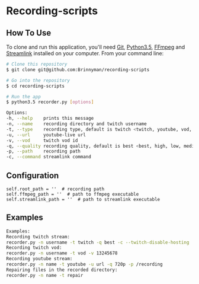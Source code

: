 # Recording-scripts

## How To Use

To clone and run this application, you'll need [Git](https://git-scm.com), [Python3.5](https://www.python.org/downloads/release/python-350/), [FFmpeg](https://www.ffmpeg.org/) and [Streamlink](https://github.com/streamlink/streamlink) installed on your computer. From your command line:

```bash
# Clone this repository
$ git clone git@github.com:Brinnyman/recording-scripts

# Go into the repository
$ cd recording-scripts

# Run the app
$ python3.5 recorder.py [options]
```

```bash
Options:
-h, --help    prints this message
-n, --name    recording directory and twitch username
-t, --type    recording type, default is twitch <twitch, youtube, vod, repair>
-u, --url     youtube-live url
-v, --vod     twitch vod id
-q, --quality recording quality, default is best <best, high, low, medium, mobile, source, worst>
-p, --path    recording path
-c, --command streamlink command
```

## Configuration

```
self.root_path = ''  # recording path
self.ffmpeg_path = ''  # path to ffmpeg executable
self.streamlink_path = ''  # path to streamlink executable
```

## Examples

```bash
Examples:
Recording twitch stream:
recorder.py -n username -t twitch -q best -c --twitch-disable-hosting
Recording twitch vod:
recorder.py -n username -t vod -v 13245678
Recording youtube stream:
recorder.py -n name -t youtube -u url -q 720p -p /recording
Repairing files in the recorded directory:
recorder.py -n name -t repair
```
